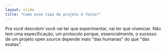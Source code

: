 ```yaml
---
layout: slide
title: "Como esse tipo de projeto é feito?"
---
```


Pra você descobrir você vai ter que experimentar, vai ter que vivenciar. Não tem uma especificação, um protocolo porque, essencialmente, o sucesso de um projeto open source depende mais "das humanas" do que "das exatas".
